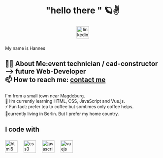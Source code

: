 <h1 align="center">"hello there " 🪐✌️</h1>

###

<div align="center">
  <a href="https://www.linkedin.com/in/hannes-br%C3%B6hl-40206a219" target="_blank">
    <img src="https://img.shields.io/static/v1?message=LinkedIn&logo=linkedin&label=&color=0077B5&logoColor=white&labelColor=&style=for-the-badge" height="40" alt="linkedin logo"  />
  </a>
</div>

###

<p align="left">My name is Hannes</p>

###

<h2 align="left">
  👩‍💻 About Me:event technician / cad-constructor --> future Web-Developer 
  <br>📫 How to reach me: <a href="mailto:hannes.broehl@web.de">contact me</a>

###

<p align="left">I'm from a small town near Magdeburg.
  <br>🌱 I’m currently learning HTML, CSS, JavaScript and Vue.js.
  <br>⚡ Fun fact: prefer tea to coffee but somtimes only coffee helps.
  <br>📍currently living in Berlin. But I prefer my home country.</p>

###

<h2 align="left">I code with</h2>

###

<div align="left">
  <img src="https://cdn.jsdelivr.net/gh/devicons/devicon/icons/html5/html5-original.svg" height="40" alt="html5 logo"  />
  <img width="12" />
  <img src="https://cdn.jsdelivr.net/gh/devicons/devicon/icons/css3/css3-original.svg" height="40" alt="css3 logo"  />
  <img width="12" />
  <img src="https://cdn.jsdelivr.net/gh/devicons/devicon/icons/javascript/javascript-original.svg" height="40" alt="javascript logo"  />
  <img width="12" />
  <img src="https://cdn.jsdelivr.net/gh/devicons/devicon/icons/vuejs/vuejs-original.svg" height="40" alt="vuejs logo"  />
  <img width="12" />
</div>


###

